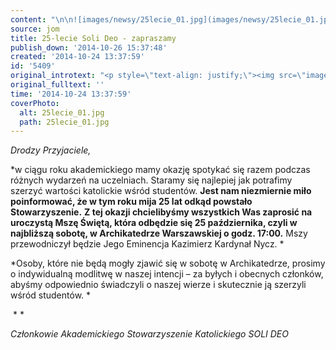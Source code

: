 ```yaml
---
content: "\n\n![images/newsy/25lecie_01.jpg](images/newsy/25lecie_01.jpg)*Drodzy Przyjaciele,*\n\r\n\n*w ciągu roku akademickiego mamy okazję spotykać się razem podczas różnych wydarzeń na uczelniach. Staramy się najlepiej jak potrafimy szerzyć wartości katolickie wśród studentów. **Jest nam niezmiernie miło poinformować, że w tym roku mija 25 lat odkąd powstało Stowarzyszenie.** **Z tej okazji chcielibyśmy wszystkich Was zaprosić na uroczystą Mszę Świętą, która odbędzie się 25 października, czyli w najbliższą sobotę, w Archikatedrze Warszawskiej o godz. 17:00.** Mszy przewodniczył będzie Jego Eminencja Kazimierz Kardynał Nycz.\_*\n\r\n\n*Osoby, które nie będą mogły zjawić się w sobotę w Archikatedrze, prosimy o indywidualną modlitwę w naszej intencji – za byłych i obecnych członków, abyśmy odpowiednio świadczyli o naszej wierze i skutecznie ją szerzyli wśród studentów. *\n\r\n\n\_*\_*\n\r\n\n*Członkowie Akademickiego Stowarzyszenie Katolickiego SOLI DEO*\n"
source: jom
title: 25-lecie Soli Deo - zapraszamy
publish_down: '2014-10-26 15:37:48'
created: '2014-10-24 13:37:59'
id: '5409'
original_introtext: "<p style=\"text-align: justify;\"><img src=\"images/newsy/25lecie_01.jpg\" border=\"0\" width=\"250\" height=\"171\" style=\"border: 0; float: left; margin-left: 10px; margin-right: 10px; margin-top: 2px; margin-bottom: 2px;\" /><em>Drodzy Przyjaciele,</em></p>\r\n<p style=\"text-align: justify;\"><em>w ciągu roku akademickiego mamy okazję spotykać się razem podczas różnych wydarzeń na uczelniach. Staramy się najlepiej jak potrafimy szerzyć wartości katolickie wśród studentów. <strong>Jest nam niezmiernie miło poinformować, że w tym roku mija 25 lat odkąd powstało Stowarzyszenie.</strong> <strong>Z tej okazji chcielibyśmy wszystkich Was zaprosić na uroczystą Mszę Świętą, która odbędzie się 25 października, czyli w najbliższą sobotę, w Archikatedrze Warszawskiej o godz. 17:00.</strong> Mszy przewodniczył będzie Jego Eminencja Kazimierz Kardynał Nycz.\_</em></p>\r\n<p class=\"MsoNormal\" style=\"text-align: justify;\"><em>Osoby, które nie będą mogły zjawić się w sobotę w Archikatedrze, prosimy o indywidualną modlitwę w naszej intencji – za byłych i obecnych członków, abyśmy odpowiednio świadczyli o naszej wierze i skutecznie ją szerzyli wśród studentów. </em></p>\r\n<p style=\"text-align: justify;\">\_<em>\_</em></p>\r\n<p class=\"MsoNormal\" style=\"text-align: justify;\"><em>Członkowie Akademickiego Stowarzyszenie Katolickiego SOLI DEO</em></p>"
original_fulltext: ''
time: '2014-10-24 13:37:59'
coverPhoto:
  alt: 25lecie_01.jpg
  path: 25lecie_01.jpg
---
```

*Drodzy Przyjaciele,*


*w ciągu roku akademickiego mamy okazję spotykać się razem podczas różnych wydarzeń na uczelniach. Staramy się najlepiej jak potrafimy szerzyć wartości katolickie wśród studentów. **Jest nam niezmiernie miło poinformować, że w tym roku mija 25 lat odkąd powstało Stowarzyszenie.** **Z tej okazji chcielibyśmy wszystkich Was zaprosić na uroczystą Mszę Świętą, która odbędzie się 25 października, czyli w najbliższą sobotę, w Archikatedrze Warszawskiej o godz. 17:00.** Mszy przewodniczył będzie Jego Eminencja Kazimierz Kardynał Nycz. *


*Osoby, które nie będą mogły zjawić się w sobotę w Archikatedrze, prosimy o indywidualną modlitwę w naszej intencji – za byłych i obecnych członków, abyśmy odpowiednio świadczyli o naszej wierze i skutecznie ją szerzyli wśród studentów. *


 * *


*Członkowie Akademickiego Stowarzyszenie Katolickiego SOLI DEO*


<!--{{json:{"created_date":"2014-10-24 13:37:59","publish_down":"2014-10-26 15:37:48","id":"5409"}}}-->